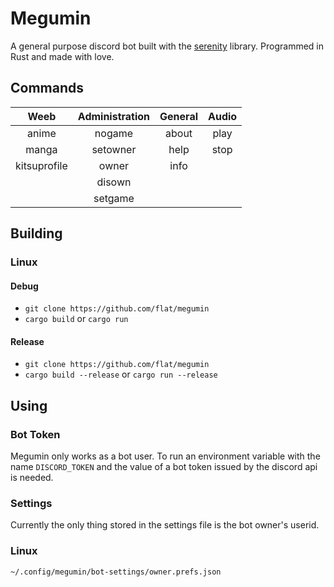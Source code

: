# Megumin

A general purpose discord bot built with the [serenity](https://github.com/zeyla/serenity) library. Programmed in Rust and made with love.

## Commands

| Weeb | Administration | General | Audio |
| :---: | :---: | :---: | :---: |
| anime | nogame | about | play |
| manga | setowner | help | stop |
| kitsuprofile | owner | info |
| | disown | | |
| | setgame | | | 

## Building

### Linux

#### Debug
* `git clone https://github.com/flat/megumin`
* `cargo build` or `cargo run`

#### Release
* `git clone https://github.com/flat/megumin`
* `cargo build --release` or `cargo run --release`

## Using

### Bot Token
Megumin only works as a bot user. To run an environment variable with the name `DISCORD_TOKEN` and the value of a bot token issued by the discord api is needed.

### Settings
Currently the only thing stored in the settings file is the bot owner's userid.

### Linux
`~/.config/megumin/bot-settings/owner.prefs.json`
